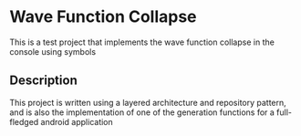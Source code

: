 # Wave Function Collapse
This is a test project that implements the wave function collapse in the console using symbols

## Description
This project is written using a layered architecture and repository pattern, and is also the implementation of one of the generation functions for a full-fledged android application

